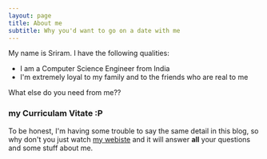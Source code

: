 ```yaml
---
layout: page
title: About me
subtitle: Why you'd want to go on a date with me
---
```


My name is Sriram. I have the following qualities:

- I am a Computer Science Engineer from India
- I'm extremely loyal to my family and to the friends who are  real to me

What else do you need from me??

### my Curriculam Vitate :P

To be honest, I'm having some trouble to say the same detail in this blog, so why don't you just watch [my webiste](http://srsds.github.io) and it will answer **all** your questions and some stuff about me.
